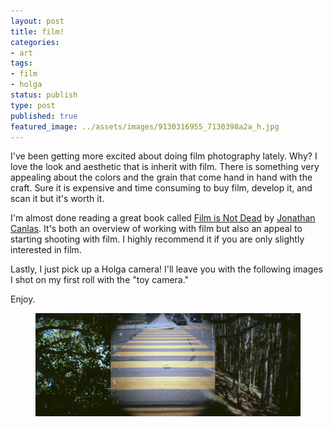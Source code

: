 ```yaml
---
layout: post
title: film!
categories:
- art
tags:
- film
- holga
status: publish
type: post
published: true
featured_image: ../assets/images/9130316955_7130398a2a_h.jpg
---
```


I've been getting more excited about doing film photography lately. Why? I love the look and aesthetic that is inherit with film. There is something very appealing about the colors and the grain that come hand in hand with the craft. Sure it is expensive and time consuming to buy film, develop it, and scan it but it's worth it. 

I'm almost done reading a great book called 
[Film is Not Dead](http://www.amazon.com/books/dp/0321812808) by 
[Jonathan Canlas](http://www.jonathancanlasphotography.com). It's both an overview of working with film but also an appeal to starting shooting with film. I highly recommend it if you are only slightly interested in film.

Lastly, I just pick up a Holga camera! I'll leave you with the following images I shot on my first roll with the "toy camera." 

Enjoy. 

<figure class="masonry">
<img class="three" src="/assets/images/9130316955_7130398a2a_h.jpg" alt="A holga tryptic">
</figure>